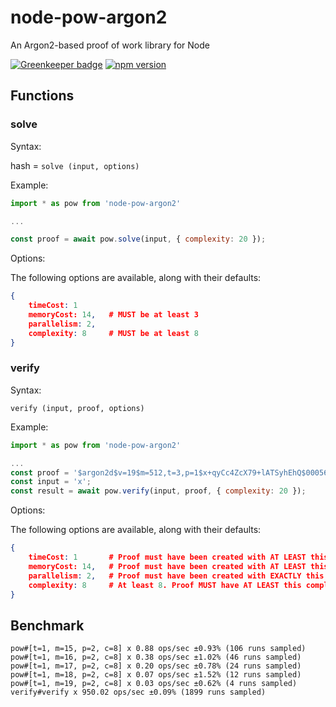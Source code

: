 # node-pow-argon2

An Argon2-based proof of work library for Node

[![Greenkeeper badge](https://badges.greenkeeper.io/miklosn/node-pow-argon2.svg)](https://greenkeeper.io/) 
[![npm version](https://badge.fury.io/js/node-pow-argon2.svg)](https://badge.fury.io/js/node-pow-argon2)

## Functions

### solve

Syntax:

hash = `solve (input, options)`

Example:

```javascript
import * as pow from 'node-pow-argon2'

...

const proof = await pow.solve(input, { complexity: 20 });
```

Options:

The following options are available, along with their defaults:

```json
{
    timeCost: 1
    memoryCost: 14,   # MUST be at least 3
    parallelism: 2,
    complexity: 8     # MUST be at least 8
}
```

### verify

Syntax:

`verify (input, proof, options)`

Example:

```javascript
import * as pow from 'node-pow-argon2'

...
const proof = '$argon2d$v=19$m=512,t=3,p=1$x+qyCc4ZcX79+lATSyhEhQ$00056gSabWkJXAlsWK+QRJ3coP5aM8WhtQqP0Ci9VLA';
const input = 'x';
const result = await pow.verify(input, proof, { complexity: 20 });
```

Options:

The following options are available, along with their defaults:

```json
{
    timeCost: 1       # Proof must have been created with AT LEAST this value to not fail
    memoryCost: 14,   # Proof must have been created with AT LEAST this value to not fail
    parallelism: 2,   # Proof must have been created with EXACTLY this value to not fail
    complexity: 8     # At least 8. Proof MUST have AT LEAST this complexity.
}
```

## Benchmark

```
pow#[t=1, m=15, p=2, c=8] x 0.88 ops/sec ±0.93% (106 runs sampled)
pow#[t=1, m=16, p=2, c=8] x 0.38 ops/sec ±1.02% (46 runs sampled)
pow#[t=1, m=17, p=2, c=8] x 0.20 ops/sec ±0.78% (24 runs sampled)
pow#[t=1, m=18, p=2, c=8] x 0.07 ops/sec ±1.52% (12 runs sampled)
pow#[t=1, m=19, p=2, c=8] x 0.03 ops/sec ±0.62% (4 runs sampled)
verify#verify x 950.02 ops/sec ±0.09% (1899 runs sampled)
```
